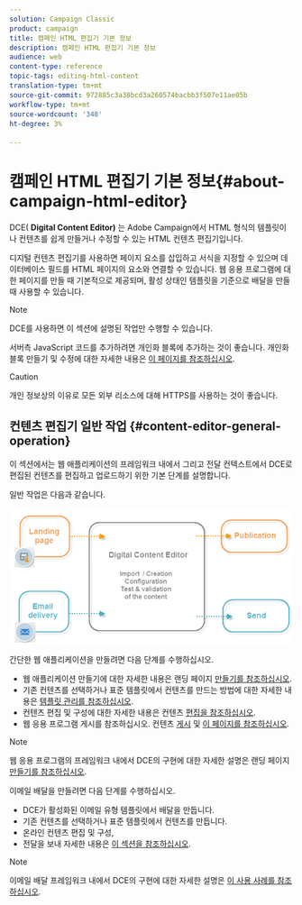 ```yaml
---
solution: Campaign Classic
product: campaign
title: 캠페인 HTML 편집기 기본 정보
description: 캠페인 HTML 편집기 기본 정보
audience: web
content-type: reference
topic-tags: editing-html-content
translation-type: tm+mt
source-git-commit: 972885c3a38bcd3a260574bacbb3f507e11ae05b
workflow-type: tm+mt
source-wordcount: '348'
ht-degree: 3%

---
```



# 캠페인 HTML 편집기 기본 정보{#about-campaign-html-editor}

DCE( **Digital Content Editor)** 는 Adobe Campaign에서 HTML 형식의 템플릿이나 컨텐츠를 쉽게 만들거나 수정할 수 있는 HTML 컨텐츠 편집기입니다.

디지털 컨텐츠 편집기를 사용하면 페이지 요소를 삽입하고 서식을 지정할 수 있으며 데이터베이스 필드를 HTML 페이지의 요소와 연결할 수 있습니다. 웹 응용 프로그램에 대한 페이지를 만들 때 기본적으로 제공되며, 활성 상태인 템플릿을 기준으로 배달을 만들 때 사용할 수 있습니다.

>[!NOTE]
>
>DCE를 사용하면 이 섹션에 설명된 작업만 수행할 수 있습니다.
>
>서버측 JavaScript 코드를 추가하려면 개인화 블록에 추가하는 것이 좋습니다. 개인화 블록 만들기 및 수정에 대한 자세한 내용은 [이 페이지를 참조하십시오](../../delivery/using/personalization-blocks.md).

>[!CAUTION]
>
>개인 정보상의 이유로 모든 외부 리소스에 대해 HTTPS를 사용하는 것이 좋습니다.

## 컨텐츠 편집기 일반 작업 {#content-editor-general-operation}

이 섹션에서는 웹 애플리케이션의 프레임워크 내에서 그리고 전달 컨텍스트에서 DCE로 편집된 컨텐츠를 편집하고 업로드하기 위한 기본 단계를 설명합니다.

일반 작업은 다음과 같습니다.

![](assets/dce_schema.png)

간단한 웹 애플리케이션을 만들려면 다음 단계를 수행하십시오.

* 웹 애플리케이션 만들기에 대한 자세한 내용은 랜딩 페이지 [만들기를 참조하십시오](../../web/using/creating-a-landing-page.md).
* 기존 컨텐츠를 선택하거나 표준 템플릿에서 컨텐츠를 만드는 방법에 대한 자세한 내용은 [템플릿 관리를 참조하십시오](../../web/using/template-management.md).
* 컨텐츠 편집 및 구성에 대한 자세한 내용은 컨텐츠 [편집을 참조하십시오](../../web/using/editing-content.md).
* 웹 응용 프로그램 게시를 참조하십시오. 컨텐츠 [게시](../../web/using/creating-a-landing-page.md#step-3---publishing-content) 및 [이 페이지를 참조하십시오](../../web/using/publishing-a-web-form.md#managing-web-forms-delivery-and-tracking).

>[!NOTE]
>
>웹 응용 프로그램의 프레임워크 내에서 DCE의 구현에 대한 자세한 설명은 랜딩 페이지 [만들기를 참조하십시오](../../web/using/creating-a-landing-page.md).

이메일 배달을 만들려면 다음 단계를 수행하십시오.

* DCE가 활성화된 이메일 유형 템플릿에서 배달을 만듭니다.
* 기존 컨텐츠를 선택하거나 표준 템플릿에서 컨텐츠를 만듭니다.
* 온라인 컨텐츠 편집 및 구성,
* 전달을 보내 자세한 내용은 [이 섹션을 참조하십시오](../../delivery/using/steps-about-delivery-creation-steps.md).

>[!NOTE]
>
>이메일 배달 프레임워크 내에서 DCE의 구현에 대한 자세한 설명은 [이 사용 사례를 참조하십시오](../../web/using/use-case--creating-an-email-delivery.md).

